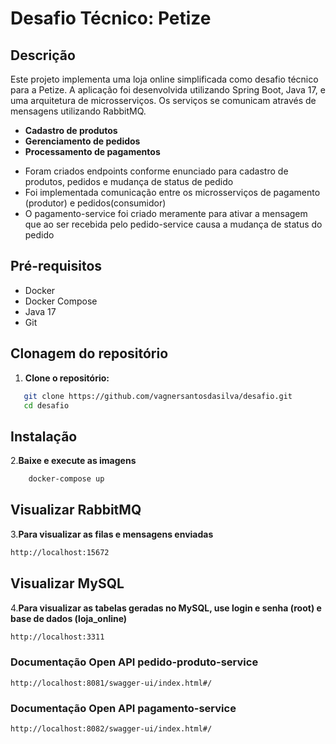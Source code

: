 # Desafio Técnico: Petize


## Descrição
Este projeto implementa uma loja online simplificada como desafio técnico para a Petize. A aplicação foi desenvolvida utilizando Spring Boot, Java 17, e uma arquitetura de microsserviços. Os serviços se comunicam através de mensagens utilizando RabbitMQ.


* **Cadastro de produtos**
* **Gerenciamento de pedidos**
* **Processamento de pagamentos**

- Foram criados endpoints conforme enunciado para cadastro de produtos, pedidos e mudança de status de pedido
- Foi implementada comunicação entre os microsserviços de pagamento (produtor) e pedidos(consumidor)
- O pagamento-service foi criado meramente para ativar a mensagem que ao ser recebida pelo pedido-service causa a mudança de status do pedido


## Pré-requisitos
* Docker
* Docker Compose
* Java 17
* Git

## Clonagem do repositório
1. **Clone o repositório:**

```bash
   git clone https://github.com/vagnersantosdasilva/desafio.git
   cd desafio
```

## Instalação
2.**Baixe e execute as imagens**
```bash
    docker-compose up
```
## Visualizar RabbitMQ
3.**Para visualizar as filas e mensagens enviadas**
```bash
http://localhost:15672
```
## Visualizar MySQL
4.**Para visualizar as tabelas geradas no MySQL, use login e senha (root) e base de dados (loja_online)**
```bash
http://localhost:3311
```

### Documentação Open API pedido-produto-service
`http://localhost:8081/swagger-ui/index.html#/`

### Documentação Open API pagamento-service
`http://localhost:8082/swagger-ui/index.html#/`